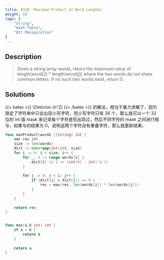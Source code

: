 ```yaml
---
title: 0318. Maximum Product of Word Lengths
weight: 10
tags: [
	"String",
	"Hash Table",
	"Bit Manipulation"
]
---
```


## Description
> Given a string array words, return the maximum value of length(word[i]) * length(word[j]) where the two words do not share common letters. If no such two words exist, return 0.

## Solutions
{{< katex >}} \Omicron (n^2) {{< /katex >}} 的解法，相当于暴力求解了，因为限定了字符串中只会出现小写字符，而小写字符只有 26 个，那么就可以一个 32 位的 int 值 mask 来记录每个字符是否出现过，然后不同字符的 mask 之间进行相与，如果与的结果为 0，说明这两个字符没有重叠字符，那么就更新结果。
```go
func maxProduct(words []string) int {
    var res int
    size := len(words)
    dict := make(map[int]int, size)
    for i := 0; i < size; i++ {
        for _, r := range words[i] {
            dict[i] |= 1 << (int(r) - int('a'))
        }
        
        for j := 0; j < i; j++ {
            if (dict[i] & dict[j]) == 0 {
                res = max(res, len(words[i]) * len(words[j]))
            }
        }
    }
    
    return res
}


func max(a,b int) int {
    if a < b {
        return b
    }
    
    return a
}
```

